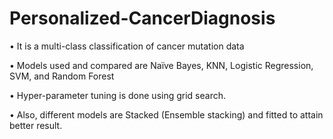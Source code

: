 # Personalized-CancerDiagnosis

•	It is a multi-class classification of cancer mutation data

•	Models used and compared are Naïve Bayes, KNN, Logistic Regression, SVM, and Random Forest 

•	Hyper-parameter tuning is done using grid search. 

•	Also, different models are Stacked (Ensemble stacking) and fitted to attain better result.

